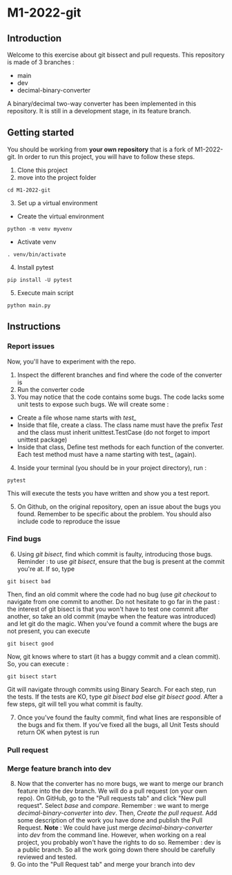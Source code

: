 # M1-2022-git

## Introduction
Welcome to this exercise about git bissect and pull requests.
This repository is made of 3 branches :
 * main
 * dev
 * decimal-binary-converter

A binary/decimal two-way converter has been implemented in this repository. It is still in a development stage, in its feature branch.

## Getting started
You should be working from **your own repository** that is a fork of M1-2022-git.
In order to run this project, you will have to follow these steps.
1. Clone this project
2. move into the project folder
``` shell
cd M1-2022-git
```
3. Set up a virtual environment
 * Create the virtual environment
 ```shell
 python -m venv myvenv
 ```
 * Activate venv
 ```shell
 . venv/bin/activate
 ```
4. Install pytest
```shell
pip install -U pytest
```
5. Execute main script
```shell
python main.py
```

## Instructions
### Report issues
Now, you'll have to experiment with the repo.

1. Inspect the different branches and find where the code of the converter is
2. Run the converter code
3. You may notice that the code contains some bugs. The code lacks some unit tests to expose such bugs. We will create some :
 * Create a file whose name starts with *test_*
 * Inside that file, create a class. The class name must have the prefix *Test* and the class must inherit unittest.TestCase (do not forget to import unittest package)
  * Inside that class, Define test methods for each function of the converter. Each test method must have a name starting with test_ (again).
4. Inside your terminal (you should be in your project directory), run :
```shell
pytest
```
This will execute the tests you have written and show you a test report.

5. On Github, on the original repository, open an issue about the bugs you found. Remember to be specific about the problem. You should also include code to reproduce the issue

### Find bugs
6. Using *git bisect*, find which commit is faulty, introducing those bugs. Reminder : to use *git bisect*, ensure that the bug is present at the commit you're at. If so, type 
```shell
git bisect bad
```
Then, find an old commit where the code had no bug (use *git checkout* to navigate from one commit to another. Do not hesitate to go far in the past : the interest of git bisect is that you won't have to test one commit after another, so take an old commit (maybe when the feature was introduced) and let git do the magic. When you've found a commit where the bugs are not present, you can execute 
```shell
git bisect good
```
Now, git knows where to start (it has a buggy commit and a clean commit). So, you can execute :
```shell
git bisect start
```
Git will navigate through commits using Binary Search. For each step, run the tests. If the tests are KO, type *git bisect bad* else *git bisect good*. After a few steps, git will tell you what commit is faulty.

7. Once you've found the faulty commit, find what lines are responsible of the bugs and fix them. If you've fixed all the bugs, all Unit Tests should return OK when pytest is run

### Pull request
### Merge feature branch into dev
8. Now that the converter has no more bugs, we want to merge our branch feature into the dev branch.
We will do a pull request (on your own repo). On GitHub, go to the "Pull requests tab" and click "New pull request".
Select *base* and *compare*. Remember : we want to merge *decimal-binary-converter* into *dev*. 
Then, *Create the pull request*. Add some description of the work you have done and publish the Pull Request.
**Note** : We could have just merge *decimal-binary-converter* into *dev* from the command line. However, when working on a real project, you probably won't have the rights to do so. Remember : dev is a public branch. So all the work going down there should be carefully reviewed and tested.
9. Go into the "Pull Request tab" and merge your branch into dev
